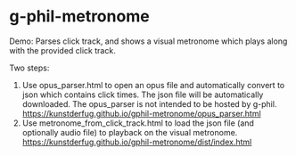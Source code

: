 # g-phil-metronome

Demo: Parses click track, and shows a visual metronome which plays along with the provided click track.

Two steps:

1. Use opus_parser.html to open an opus file and automatically convert to json which contains click times. The json file will be automatically downloaded. The opus_parser is not intended to be hosted by g-phil. https://kunstderfug.github.io/gphil-metronome/opus_parser.html
2. Use metronome_from_click_track.html to load the json file (and optionally audio file) to playback on the visual metronome. https://kunstderfug.github.io/gphil-metronome/dist/index.html
